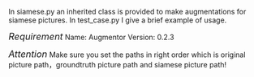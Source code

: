 In siamese.py an inherited class is provided to make augmentations for siamese pictures.
In test_case.py I give a brief example of usage.

<font size=4>*Requirement*</font>
Name: Augmentor
Version: 0.2.3

<font size=4>*Attention*</font>
Make sure you set the paths in right order which is original picture path，groundtruth picture path and siamese picture path!
